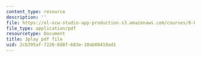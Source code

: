 ```yaml
---
content_type: resource
description: ''
file: https://ol-ocw-studio-app-production.s3.amazonaws.com/courses/8-01sc-classical-mechanics-fall-2016/2cb395af7226688f683e10ab08419ad1_UE-O9TiKOw0.pdf
file_type: application/pdf
resourcetype: Document
title: 3play pdf file
uid: 2cb395af-7226-688f-683e-10ab08419ad1
---
```


